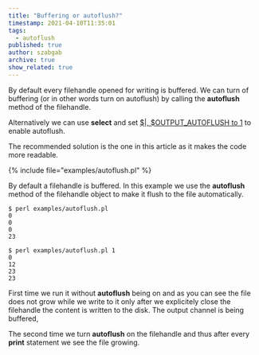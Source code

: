 ```yaml
---
title: "Buffering or autoflush?"
timestamp: 2021-04-10T11:35:01
tags:
  - autoflush
published: true
author: szabgab
archive: true
show_related: true
---
```



By default every filehandle opened for writing is buffered. We can turn of buffering (or in other words turn on autoflush)
by calling the <b>autoflush</b> method of the filehandle.

Alternatively we can use <b>select</b> and set [$|, $OUTPUT_AUTOFLUSH to 1](/outout-autoflush) to enable autoflush.

The recommended solution is the one in this article as it makes the code more readable.


{% include file="examples/autoflush.pl" %}

By default a filehandle is buffered. In this example we use the <b>autoflush</b> method of the filehandle object to make it flush to the file automatically.

```
$ perl examples/autoflush.pl
0
0
0
23

$ perl examples/autoflush.pl 1
0
12
23
23
```

First time we run it without <b>autoflush</b> being on and as you can see the file does not grow while we write to it only after we explicitely close the filehandle the content is written to the disk. The output channel is being buffered,

The second time we turn <b>autoflush</b> on the filehandle and thus after every <b>print</b> statement we see the file growing.
